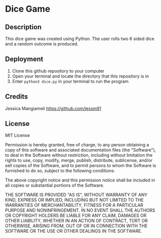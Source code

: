# Dice Game

## Description

This dice game was created using Python. The user rolls two 6 sided dice and a random outcome is produced.

## Deployment

1. Clone this github repository to your computer
2. Open your terminal and locate the directory that this repository is in
3. Enter `python3 dice.py` in your terminal to run the program

## Credits

Jessica Mangiameli <https://github.com/jessm91>

## License

MIT License

Permission is hereby granted, free of charge, to any person obtaining a copy of this software and associated documentation files (the "Software"), to deal in the Software without restriction, including without limitation the rights to use, copy, modify, merge, publish, distribute, sublicense, and/or sell copies of the Software, and to permit persons to whom the Software is furnished to do so, subject to the following conditions:

The above copyright notice and this permission notice shall be included in all copies or substantial portions of the Software.

THE SOFTWARE IS PROVIDED "AS IS", WITHOUT WARRANTY OF ANY KIND, EXPRESS OR IMPLIED, INCLUDING BUT NOT LIMITED TO THE WARRANTIES OF MERCHANTABILITY, FITNESS FOR A PARTICULAR PURPOSE AND NONINFRINGEMENT. IN NO EVENT SHALL THE AUTHORS OR COPYRIGHT HOLDERS BE LIABLE FOR ANY CLAIM, DAMAGES OR OTHER LIABILITY, WHETHER IN AN ACTION OF CONTRACT, TORT OR OTHERWISE, ARISING FROM, OUT OF OR IN CONNECTION WITH THE SOFTWARE OR THE USE OR OTHER DEALINGS IN THE SOFTWARE.


